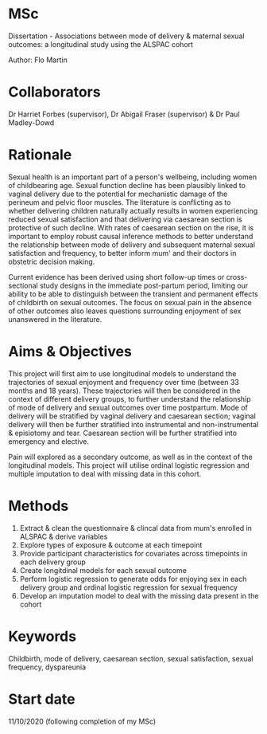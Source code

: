 # MSc 
Dissertation - Associations between mode of delivery & maternal sexual outcomes: a longitudinal study using the ALSPAC cohort

Author: Flo Martin

# Collaborators  
Dr Harriet Forbes (supervisor), Dr Abigail Fraser (supervisor) & Dr Paul Madley-Dowd

# Rationale
Sexual health is an important part of a person's wellbeing, including women of childbearing age. Sexual function decline has been plausibly linked to vaginal delivery due to the potential for mechanistic damage of the perineum and pelvic floor muscles. The literature is conflicting as to whether delivering children naturally actually results in women experiencing reduced sexual satisfaction and that delivering via caesarean section is protective of such decline. With rates of caesarean section on the rise, it is important to employ robust causal inference methods to better understand the relationship between mode of delivery and subsequent maternal sexual satisfaction and frequency, to better inform mum' and their doctors in obstetric decision making.

Current evidence has been derived using short follow-up times or cross-sectional study designs in the immediate post-partum period, limiting our ability to be able to distinguish between the transient and permanent effects of childbirth on sexual outcomes. The focus on sexual pain in the absence of other outcomes also leaves questions surrounding enjoyment of sex unanswered in the literature.

# Aims & Objectives 
This project will first aim to use longitudinal models to understand the trajectories of sexual enjoyment and frequency over time (between 33 months and 18 years). These trajectories will then be considered in the context of different delivery groups, to further understand the relationship of mode of delivery and sexual outcomes over time postpartum. Mode of delivery will be stratified by vaginal delivery and caesarean section; vaginal delivery will then be further stratified into instrumental and non-instrumental & episiotomy and tear. Caesarean section will be further stratified into emergency and elective.

Pain will explored as a secondary outcome, as well as in the context of the longitudinal models. This project will utilise ordinal logistic regression and multiple imputation to deal with missing data in this cohort.

# Methods
1. Extract & clean the questionnaire & clincal data from mum's enrolled in ALSPAC & derive variables
2. Explore types of exposure & outcome at each timepoint
3. Provide participant characteristics for covariates across timepoints in each delivery group
4. Create longitdinal models for each sexual outcome
5. Perform logistic regression to generate odds for enjoying sex in each delivery group and ordinal logistic regression for sexual frequency
6. Develop an imputation model to deal with the missing data present in the cohort

# Keywords
Childbirth, mode of delivery, caesarean section, sexual satisfaction, sexual frequency, dyspareunia

# Start date
11/10/2020 (following completion of my MSc)
